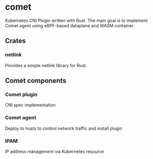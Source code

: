 # comet

Kubernetes CNI Plugin written with Rust. The main goal is to implement Comet agent using eBPF-based dataplane and WASM container.

## Crates

### netlink

Provides a simple netlink library for Rust.

## Comet components

### Comet plugin

CNI spec implementation

### Comet agent

Deploy to hosts to control network traffic and install plugin

### IPAM

IP address management via Kubernetes resource
